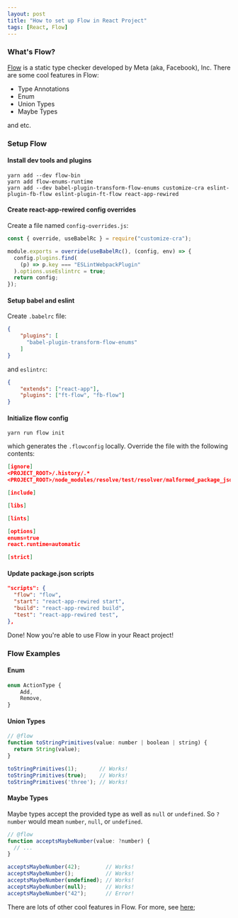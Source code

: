 ```yaml
---
layout: post
title: "How to set up Flow in React Project"
tags: [React, Flow]
---
```

### What's Flow?
[Flow](https://flow.org/en/docs/react/) is a static type checker developed by Meta (aka, Facebook), Inc. There are some cool features in Flow: 
- Type Annotations
- Enum
- Union Types
- Maybe Types

and etc.

### Setup Flow

#### Install dev tools and plugins
```shell
yarn add --dev flow-bin
yarn add flow-enums-runtime
yarn add --dev babel-plugin-transform-flow-enums customize-cra eslint-plugin-fb-flow eslint-plugin-ft-flow react-app-rewired
```

#### Create react-app-rewired config overrides
Create a file named `config-overrides.js`:
```javascript
const { override, useBabelRc } = require("customize-cra");

module.exports = override(useBabelRc(), (config, env) => {
  config.plugins.find(
    (p) => p.key === "ESLintWebpackPlugin"
  ).options.useEslintrc = true;
  return config;
});

```
#### Setup babel and eslint
Create `.babelrc` file:
```json
{
    "plugins": [
      "babel-plugin-transform-flow-enums"
    ]
}
```
and `eslintrc`:
```json
{
    "extends": ["react-app"],
    "plugins": ["ft-flow", "fb-flow"]
}
```
#### Initialize flow config
```shell
yarn run flow init
```
which generates the `.flowconfig` locally. Override the file with the following contents:
```json
[ignore]
<PROJECT_ROOT>/.history/.*
<PROJECT_ROOT>/node_modules/resolve/test/resolver/malformed_package_json/package.json

[include]

[libs]

[lints]

[options]
enums=true
react.runtime=automatic

[strict]

``` 

#### Update package.json scripts
```json
"scripts": {
  "flow": "flow",
  "start": "react-app-rewired start",
  "build": "react-app-rewired build",
  "test": "react-app-rewired test",
},
```

Done! Now you're able to use Flow in your React project!

### Flow Examples
#### Enum
```javascript
enum ActionType {
    Add,
    Remove,
}
```
#### Union Types
```javascript
// @flow
function toStringPrimitives(value: number | boolean | string) {
  return String(value);
}

toStringPrimitives(1);       // Works!
toStringPrimitives(true);    // Works!
toStringPrimitives('three'); // Works!
```
#### Maybe Types
Maybe types accept the provided type as well as `null` or `undefined`. So `?number` would mean `number`, `null`, or `undefined`.
```javascript
// @flow
function acceptsMaybeNumber(value: ?number) {
  // ...
}

acceptsMaybeNumber(42);        // Works!
acceptsMaybeNumber();          // Works!
acceptsMaybeNumber(undefined); // Works!
acceptsMaybeNumber(null);      // Works!
acceptsMaybeNumber("42");      // Error!
```

There are lots of other cool features in Flow. For more, see [here](https://flow.org/en/docs/);
